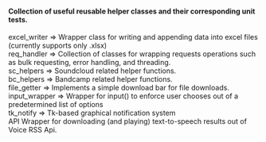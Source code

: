 #### Collection of useful reusable helper classes and their corresponding unit tests.

excel_writer => Wrapper class for writing and appending data into excel files (currently supports only .xlsx)
<br/>
req_handler =>  Collection of classes for wrapping requests operations such as bulk requesting, error handling, and threading.
<br/>
sc_helpers =>   Soundcloud related helper functions.
<br/>
bc_helpers => Bandcamp related helper functions.
<br>
file_getter =>  Implements a simple download bar for file downloads.
<br/>
input_wrapper =>  Wrapper for input() to enforce user chooses out of a predetermined list of options
<br/>
tk_notify => Tk-based graphical notification system
<br/>
API Wrapper for downloading (and playing) text-to-speech results out of Voice RSS Api.

